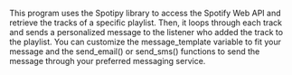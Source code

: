 This program uses the Spotipy library to access the Spotify Web API and retrieve the tracks of a specific playlist. Then, it loops through each track and sends a personalized message to the listener who added the track to the playlist. You can customize the message_template variable to fit your message and the send_email() or send_sms() functions to send the message through your preferred messaging service.